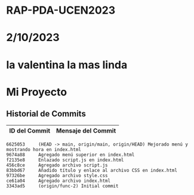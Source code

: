 # RAP-PDA-UCEN2023
# 2/10/2023
# la valentina la mas linda
# Mi Proyecto


## Historial de Commits

| ID del Commit | Mensaje del Commit |
|---------------|--------------------|
    6625053     (HEAD -> main, origin/main, origin/HEAD) Mejorado menú y mostrando hora en index.html
    9674a88     Agregado menú superior en index.html
    f2135e8     Enlazado script.js en index.html
    456c8ce     Agregado archivo script.js
    83bbd67     Añadido título y enlace al archivo CSS en index.html
    97326be     Agregado archivo style.css
    ce61a04     Agregado archivo index.html
    3343ad5     (origin/func-2) Initial commit